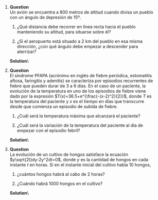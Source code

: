 1.  **Question**\
    Un avión se encuentra a 800 metros de altitud cuando divisa un
    pueblo con un ángulo de depresión de 15º.

    1.  ¿Qué distancia debe recorrer en linea recta hacia el pueblo
        manteniendo su altitud, para situarse sobre él?

    2.  ¿Si el aeropuerto está situado a 2 km del pueblo en esa misma
        dirección, ¿con qué ángulo debe empezar a descender para
        aterrizar?

    **Solution**\

2.  **Question**\
    El síndrome PFAPA (acrónimo en inglés de fiebre periódica,
    estomatitis aftosa, faringitis y adenitis) se caracteriza por
    episodios recurrentes de fiebre que pueden durar de 3 a 6 días. En
    el caso de un paciente, la evolución de la temperatura en uno de los
    episodios de fiebre viene dado por la expresión
    $T(x)=36.5+e^{\frac{-(x-2)^2}{2}}$, donde $T$ es la temperatura del
    paciente y $x$ es el tiempo en días que transcurre desde que
    comienza un episodio de subida de fiebre.

    1.  ¿Cuál será la temperatura máxima que alcanzará el paciente?

    2.  ¿Cuál será la variación de la temperatura del paciente al día de
        empezar con el episodio febril?

    **Solution**\

3.  **Question**\
    La evolución de un cultivo de hongos satisface la ecuación
    $y\sqrt{2t}dy-2y^2dt=0$, donde $y$ es la cantidad de hongos en cada
    instante $t$ en horas. Si en el instante inicial del cultivo había
    10 hongos,

    1.  ¿cuántos hongos habrá al cabo de 2 horas?

    2.  ¿Cuándo habrá 1000 hongos en el cultivo?

    **Solution**\
